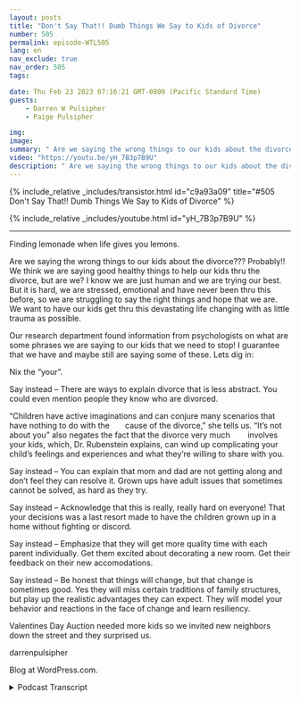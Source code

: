 ```yaml
---
layout: posts
title: "Don't Say That!! Dumb Things We Say to Kids of Divorce"
number: 505
permalink: episode-WTL505
lang: en
nav_exclude: true
nav_order: 505
tags:

date: Thu Feb 23 2023 07:16:21 GMT-0800 (Pacific Standard Time)
guests:
    - Darren W Pulsipher
    - Paige Pulsipher

img: 
image: 
summary: " Are we saying the wrong things to our kids about the divorce??? Probably!! We think we are saying good healthy things to help our kids thru the divorce, but are we? I know we are just human and we are trying our best. But it is hard, we are stressed, emotional and have never been thru this before, so we are struggling to say the right things and hope that we are. We want to have our kids get thru this devastating life changing with as little trauma as possible.  Our research department found information from psychologists on what are some phrases we are saying to our kids that we need to stop! I guarantee that we have and maybe still are saying some of these. Lets dig in: “Your dad” or “Your mom” – that tiny addition of the word “your” creates otherness in the family. If you are now saying “your” the child is now hearing a separateness in who they are connecting with. Divorce does create changes in the family dynamic, but honoring how the child sees the parent can help keep a sense of cohesion.   Nix the “your”.  “The Situation” – You are talking with your friend and the kids are in the room and she brings up “The Situation” and how “The Situation” is affecting everyone.  “When you speak in code, it makes it seem like something sinister is going on.” The more you try to obfuscate what’s happening, the more anxious and curious your kids may become. “  Say instead – There are ways to explain divorce that is less abstract. You could even mention people they know who are divorced. “It’s not about you” - When your instinct is to keep your children from thinking they’re to blame for the divorce, this probably feels like a totally logical and constructive response. But according to Dr. Rubenstein, this phrase isn’t specific enough to quell the “well then what caused it?!” anxieties, because for kids, something had to cause it.“Children have active imaginations and can conjure many scenarios that have nothing to do with the       cause of the divorce,” she tells us. “It’s not about you” also negates the fact that the divorce very much        involves your kids, which, Dr. Rubenstein explains, can wind up complicating your child’s feelings and experiences and what they’re willing to share with you.Say instead – You can explain that mom and dad are not getting along and don’t feel they can resolve it. Grown ups have adult issues that sometimes cannot be solved, as hard as they try.“This is a good thing” – Sure,it might be a good thing for the family in the long term, but from a child’s persepective…not so much. This phrase sweeps their pain under the rug. “Almost every child wants their parents to be together under one roof. Even if one parent has addiction issues, anger issues, or other things a child can observe, most children want to believe in the fairytale that somehow things will all work out. It is challenging for them to see divorce as a benefit,” Say instead – Acknowledge that this is really, really hard on everyone! That your decisions was a last resort made to have the children grown up in a home without fighting or discord. “You will get double everything! – While this is true, most kids want two parents in the home instead of more things. This is another example of minimizing your child’s feelings, even thought it done out of your desire to protect them. Say instead – Emphasize that they will get more quality time with each parent individually. Get them excited about decorating a new room. Get their feedback on their new accomodations.“Not much will change” – This is  lie. And if you tell children a lie, they are less likely to trust you in the future. “For a child, their world is forever changed.”Say instead – Be honest that things will change, but that change is sometimes good. Yes they will miss certain traditions of family structures, but play up the realistic advantages they can expect. They will model your behavior and reactions in the face of change and learn resiliency.Lemonade moment of the weekValentines Day auction adds more neighbor kids. Links: https://www.purewow.com/family/divorced-parents-phrases-stop-saying?utm_source=flipboard&utm_medium=referral"
video: "https://youtu.be/yH_7B3p7B9U"
description: " Are we saying the wrong things to our kids about the divorce??? Probably!! We think we are saying good healthy things to help our kids thru the divorce, but are we? I know we are just human and we are trying our best. But it is hard, we are stressed, emotional and have never been thru this before, so we are struggling to say the right things and hope that we are. We want to have our kids get thru this devastating life changing with as little trauma as possible.  Our research department found information from psychologists on what are some phrases we are saying to our kids that we need to stop! I guarantee that we have and maybe still are saying some of these. Lets dig in: “Your dad” or “Your mom” – that tiny addition of the word “your” creates otherness in the family. If you are now saying “your” the child is now hearing a separateness in who they are connecting with. Divorce does create changes in the family dynamic, but honoring how the child sees the parent can help keep a sense of cohesion.   Nix the “your”.  “The Situation” – You are talking with your friend and the kids are in the room and she brings up “The Situation” and how “The Situation” is affecting everyone.  “When you speak in code, it makes it seem like something sinister is going on.” The more you try to obfuscate what’s happening, the more anxious and curious your kids may become. “  Say instead – There are ways to explain divorce that is less abstract. You could even mention people they know who are divorced. “It’s not about you” - When your instinct is to keep your children from thinking they’re to blame for the divorce, this probably feels like a totally logical and constructive response. But according to Dr. Rubenstein, this phrase isn’t specific enough to quell the “well then what caused it?!” anxieties, because for kids, something had to cause it.“Children have active imaginations and can conjure many scenarios that have nothing to do with the       cause of the divorce,” she tells us. “It’s not about you” also negates the fact that the divorce very much        involves your kids, which, Dr. Rubenstein explains, can wind up complicating your child’s feelings and experiences and what they’re willing to share with you.Say instead – You can explain that mom and dad are not getting along and don’t feel they can resolve it. Grown ups have adult issues that sometimes cannot be solved, as hard as they try.“This is a good thing” – Sure,it might be a good thing for the family in the long term, but from a child’s persepective…not so much. This phrase sweeps their pain under the rug. “Almost every child wants their parents to be together under one roof. Even if one parent has addiction issues, anger issues, or other things a child can observe, most children want to believe in the fairytale that somehow things will all work out. It is challenging for them to see divorce as a benefit,” Say instead – Acknowledge that this is really, really hard on everyone! That your decisions was a last resort made to have the children grown up in a home without fighting or discord. “You will get double everything! – While this is true, most kids want two parents in the home instead of more things. This is another example of minimizing your child’s feelings, even thought it done out of your desire to protect them. Say instead – Emphasize that they will get more quality time with each parent individually. Get them excited about decorating a new room. Get their feedback on their new accomodations.“Not much will change” – This is  lie. And if you tell children a lie, they are less likely to trust you in the future. “For a child, their world is forever changed.”Say instead – Be honest that things will change, but that change is sometimes good. Yes they will miss certain traditions of family structures, but play up the realistic advantages they can expect. They will model your behavior and reactions in the face of change and learn resiliency.Lemonade moment of the weekValentines Day auction adds more neighbor kids. Links: https://www.purewow.com/family/divorced-parents-phrases-stop-saying?utm_source=flipboard&utm_medium=referral"
---
```


<div>
{% include_relative _includes/transistor.html id="c9a93a09" title="#505 Don't Say That!! Dumb Things We Say to Kids of Divorce" %}

{% include_relative _includes/youtube.html id="yH_7B3p7B9U" %}
</div>

---

Finding lemonade when life gives you lemons.



Are we saying the wrong things to our kids about the divorce??? Probably!! We think we are saying good healthy things to help our kids thru the divorce, but are we? I know we are just human and we are trying our best. But it is hard, we are stressed, emotional and have never been thru this before, so we are struggling to say the right things and hope that we are. We want to have our kids get thru this devastating life changing with as little trauma as possible.

Our research department found information from psychologists on what are some phrases we are saying to our kids that we need to stop! I guarantee that we have and maybe still are saying some of these. Lets dig in:

Nix the “your”.

Say instead – There are ways to explain divorce that is less abstract. You could even mention people they know who are divorced.

“Children have active imaginations and can conjure many scenarios that have nothing to do with the       cause of the divorce,” she tells us. “It’s not about you” also negates the fact that the divorce very much        involves your kids, which, Dr. Rubenstein explains, can wind up complicating your child’s feelings and experiences and what they’re willing to share with you.

Say instead – You can explain that mom and dad are not getting along and don’t feel they can resolve it. Grown ups have adult issues that sometimes cannot be solved, as hard as they try.

Say instead – Acknowledge that this is really, really hard on everyone! That your decisions was a last resort made to have the children grown up in a home without fighting or discord.

Say instead – Emphasize that they will get more quality time with each parent individually. Get them excited about decorating a new room. Get their feedback on their new accomodations.

Say instead – Be honest that things will change, but that change is sometimes good. Yes they will miss certain traditions of family structures, but play up the realistic advantages they can expect. They will model your behavior and reactions in the face of change and learn resiliency.

Valentines Day Auction needed more kids so we invited new neighbors down the street and they surprised us.

darrenpulsipher

Blog at WordPress.com.



<details>
<summary> Podcast Transcript </summary>

<p></p>

</details>
